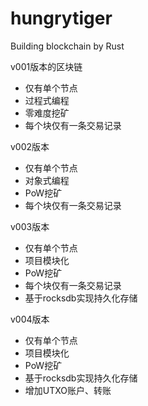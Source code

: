 # hungrytiger
Building blockchain by Rust

v001版本的区块链
 * 仅有单个节点
 * 过程式编程
 * 零难度挖矿
 * 每个块仅有一条交易记录

v002版本
 * 仅有单个节点
 * 对象式编程
 * PoW挖矿
 * 每个块仅有一条交易记录

v003版本
 * 仅有单个节点
 * 项目模块化
 * PoW挖矿
 * 每个块仅有一条交易记录
 * 基于rocksdb实现持久化存储


v004版本
 * 仅有单个节点
 * 项目模块化
 * PoW挖矿
 * 基于rocksdb实现持久化存储
 * 增加UTXO账户、转账
